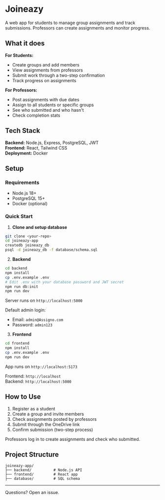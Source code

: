 # Joineazy

A web app for students to manage group assignments and track submissions. Professors can create assignments and monitor progress.

## What it does

**For Students:**
- Create groups and add members
- View assignments from professors
- Submit work through a two-step confirmation
- Track progress on assignments

**For Professors:**
- Post assignments with due dates
- Assign to all students or specific groups
- See who submitted and who hasn't
- Check completion stats

## Tech Stack

**Backend:** Node.js, Express, PostgreSQL, JWT  
**Frontend:** React, Tailwind CSS  
**Deployment:** Docker


## Setup

### Requirements
- Node.js 18+
- PostgreSQL 15+
- Docker (optional)

### Quick Start

1. **Clone and setup database**
```bash
git clone <your-repo>
cd joineazy-app
createdb joineazy_db
psql -d joineazy_db -f database/schema.sql
```

2. **Backend**
```bash
cd backend
npm install
cp .env.example .env
# Edit .env with your database password and JWT secret
npm run db:init
npm run dev
```

Server runs on `http://localhost:5000`

Default admin login:
- Email: `admin@Assigno.com`
- Password: `admin123`

3. **Frontend**
```bash
cd frontend
npm install
cp .env.example .env
npm run dev
```

App runs on `http://localhost:5173`


Frontend: `http://localhost`  
Backend: `http://localhost:5000`

## How to Use

1. Register as a student
2. Create a group and invite members
3. Check assignments posted by professors
4. Submit through the OneDrive link
5. Confirm submission (two-step process)

Professors log in to create assignments and check who submitted.

## Project Structure

```
joineazy-app/
├── backend/          # Node.js API
├── frontend/         # React app
├── database/         # SQL schema
```

---

Questions? Open an issue.
